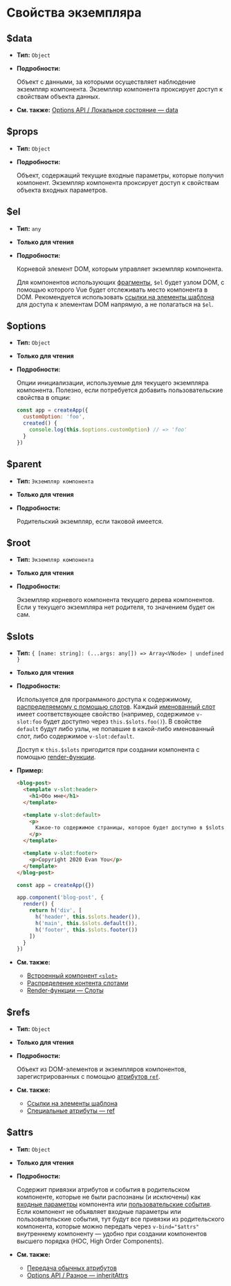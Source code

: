 # Свойства экземпляра

## $data

- **Тип:** `Object`

- **Подробности:**

  Объект с данными, за которыми осуществляет наблюдение экземпляр компонента. Экземпляр компонента проксирует доступ к свойствам объекта данных.

- **См. также:** [Options API / Локальное состояние — data](options-data.md#data)

## $props

- **Тип:** `Object`

- **Подробности:**

  Объект, содержащий текущие входные параметры, которые получил компонент. Экземпляр компонента проксирует доступ к свойствам объекта входных параметров.

## $el

- **Тип:** `any`

- **Только для чтения**

- **Подробности:**

  Корневой элемент DOM, которым управляет экземпляр компонента.

  Для компонентов использующих [фрагменты](../guide/migration/fragments.md), `$el` будет узлом DOM, с помощью которого Vue будет отслеживать место компонента в DOM. Рекомендуется использовать [ссылки на элементы шаблона](../guide/component-template-refs.md) для доступа к элементам DOM напрямую, а не полагаться на `$el`.

## $options

- **Тип:** `Object`

- **Только для чтения**

- **Подробности:**

  Опции инициализации, используемые для текущего экземпляра компонента. Полезно, если потребуется добавить пользовательские свойства в опции:

  ```js
  const app = createApp({
    customOption: 'foo',
    created() {
      console.log(this.$options.customOption) // => 'foo'
    }
  })
  ```

## $parent

- **Тип:** `Экземпляр компонента`

- **Только для чтения**

- **Подробности:**

  Родительский экземпляр, если таковой имеется.

## $root

- **Тип:** `Экземпляр компонента`

- **Только для чтения**

- **Подробности:**

  Экземпляр корневого компонента текущего дерева компонентов. Если у текущего экземпляра нет родителя, то значением будет он сам.

## $slots

- **Тип:** `{ [name: string]: (...args: any[]) => Array<VNode> | undefined }`

- **Только для чтения**

- **Подробности:**

  Используется для программного доступа к содержимому, [распределяемому с помощью слотов](../guide/component-basics.md#распределение-контента-слотами). Каждый [именованный слот](../guide/component-slots.md#именованные-слоты) имеет соответствующее свойство (например, содержимое `v-slot:foo` будет доступно через `this.$slots.foo()`). В свойстве `default` будут либо узлы, не попавшие в какой-либо именованный слот, либо содержимое `v-slot:default`.

  Доступ к `this.$slots` пригодится при создании компонента с помощью [render-функции](../guide/render-function.md).

- **Пример:**

  ```html
  <blog-post>
    <template v-slot:header>
      <h1>Обо мне</h1>
    </template>

    <template v-slot:default>
      <p>
        Какое-то содержимое страницы, которое будет доступно в $slots.default.
      </p>
    </template>

    <template v-slot:footer>
      <p>Copyright 2020 Evan You</p>
    </template>
  </blog-post>
  ```

  ```js
  const app = createApp({})

  app.component('blog-post', {
    render() {
      return h('div', [
        h('header', this.$slots.header()),
        h('main', this.$slots.default()),
        h('footer', this.$slots.footer())
      ])
    }
  })
  ```

- **См. также:**
  - [Встроенный компонент `<slot>`](built-in-components.md#slot)
  - [Распределение контента слотами](../guide/component-basics.md#распределение-контента-слотами)
  - [Render-функции — Слоты](../guide/render-function.md#слоты)

## $refs

- **Тип:** `Object`

- **Только для чтения**

- **Подробности:**

  Объект из DOM-элементов и экземпляров компонентов, зарегистрированных с помощью [атрибутов `ref`](../guide/component-template-refs.md).

- **См. также:**
  - [Ссылки на элементы шаблона](../guide/component-template-refs.md)
  - [Специальные атрибуты — ref](special-attributes.md#ref)

## $attrs

- **Тип:** `Object`

- **Только для чтения**

- **Подробности:**

  Содержит привязки атрибутов и события в родительском компоненте, которые не были распознаны (и исключены) как [входные параметры](options-data.md#props) компонента или [пользовательские события](options-data.md#emits). Если компонент не объявляет входные параметры или пользовательские события, тут будут все привязки из родительского компонента, которые можно передать через `v-bind="$attrs"` внутреннему компоненту  — удобно при создании компонентов высшего порядка (HOC, High Order Components).

- **См. также:**
  - [Передача обычных атрибутов](../guide/component-attrs.md)
  - [Options API / Разное — inheritAttrs](./options-misc.md#inheritattrs)
